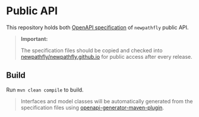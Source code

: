 # Public API

This repository holds both [OpenAPI specification](/src/main/resources) of `newpathfly` public API.

> **Important:**
>
> The specification files should be copied and checked into [newpathfly/newpathfly.github.io](https://github.com/newpathfly/newpathfly.github.io) for public access after every release.

## Build

Run `mvn clean compile` to build.

> Interfaces and model classes will be automatically generated from the specification files using [openapi-generator-maven-plugin](https://github.com/OpenAPITools/openapi-generator/tree/master/modules/openapi-generator-maven-plugin).

